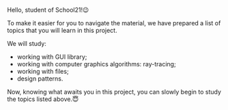 Hello, student of School21!😉

To make it easier for you to navigate the material, we have prepared a list of topics that you will learn in this project. 

We will study: 
- working with GUI library;
- working with computer graphics algorithms: ray-tracing;
- working with files;
- design patterns.

Now, knowing what awaits you in this project, you can slowly begin to study the topics listed above.😇
